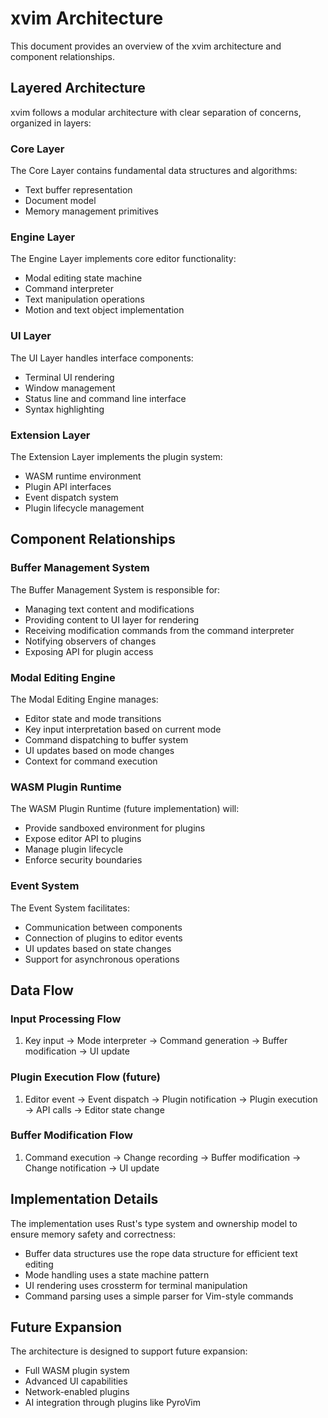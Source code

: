 # xvim Architecture

This document provides an overview of the xvim architecture and component relationships.

## Layered Architecture

xvim follows a modular architecture with clear separation of concerns, organized in layers:

### Core Layer

The Core Layer contains fundamental data structures and algorithms:

- Text buffer representation
- Document model
- Memory management primitives

### Engine Layer

The Engine Layer implements core editor functionality:

- Modal editing state machine
- Command interpreter
- Text manipulation operations
- Motion and text object implementation

### UI Layer

The UI Layer handles interface components:

- Terminal UI rendering
- Window management
- Status line and command line interface
- Syntax highlighting

### Extension Layer

The Extension Layer implements the plugin system:

- WASM runtime environment
- Plugin API interfaces
- Event dispatch system
- Plugin lifecycle management

## Component Relationships

### Buffer Management System

The Buffer Management System is responsible for:

- Managing text content and modifications
- Providing content to UI layer for rendering
- Receiving modification commands from the command interpreter
- Notifying observers of changes
- Exposing API for plugin access

### Modal Editing Engine

The Modal Editing Engine manages:

- Editor state and mode transitions
- Key input interpretation based on current mode
- Command dispatching to buffer system
- UI updates based on mode changes
- Context for command execution

### WASM Plugin Runtime

The WASM Plugin Runtime (future implementation) will:

- Provide sandboxed environment for plugins
- Expose editor API to plugins
- Manage plugin lifecycle
- Enforce security boundaries

### Event System

The Event System facilitates:

- Communication between components
- Connection of plugins to editor events
- UI updates based on state changes
- Support for asynchronous operations

## Data Flow

### Input Processing Flow

1. Key input → Mode interpreter → Command generation → Buffer modification → UI update

### Plugin Execution Flow (future)

1. Editor event → Event dispatch → Plugin notification → Plugin execution → API calls → Editor state change

### Buffer Modification Flow

1. Command execution → Change recording → Buffer modification → Change notification → UI update

## Implementation Details

The implementation uses Rust's type system and ownership model to ensure memory safety and correctness:

- Buffer data structures use the rope data structure for efficient text editing
- Mode handling uses a state machine pattern
- UI rendering uses crossterm for terminal manipulation
- Command parsing uses a simple parser for Vim-style commands

## Future Expansion

The architecture is designed to support future expansion:

- Full WASM plugin system
- Advanced UI capabilities
- Network-enabled plugins
- AI integration through plugins like PyroVim